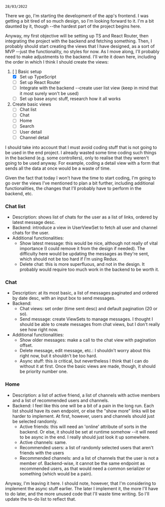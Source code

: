 `28/03/2022`

There we go, I'm starting the development of the app's frontend. I was getting a bit tired of so much design, so I'm
looking forward to it. I'm a bit daunted by it, though --the hardest part of the project begins here.

Anyway, my first objective will be setting up TS and React Router, then integrating the project with the backend and
fetching something. Then, I probably should start creating the views that I have designed, as a sort of MVP --just the
functionality, no styles for now. As I move along, I'll probably need to make adjustments to the backend. I'll write it
down here, including the order in which I think I should create the views:

1. [ ] Basic setup
    - [x] Set up TypeScript
    - [ ] Set up React Router
    - [ ] Integrate with the backend --create user list view (keep in mind that it most surely won't be used)
    - [ ] Set up base async stuff, research how it all works
2. Create basic views
    - [ ] Chat list
    - [ ] Chat
    - [ ] Home
    - [ ] Search
    - [ ] User detail
    - [ ] Channel detail

I should take into account that I must avoid coding stuff that is not going to be used in the end project. I already
wasted some time coding such things in the backend (e.g. some controllers), only to realise that they weren't going to
be used anyway. For example, coding a detail view with a form that sends all the data at once would be a waste of time.

Given the fact that today I won't have the time to start coding, I'm going to go over the views I've mentioned to plan a
bit further, including additional functionalities, the changes that I'll probably have to perform in the backend, etc.

### Chat list

- Description: shows list of chats for the user as a list of links, ordered by latest message desc.
- Backend: introduce a view in UserViewSet to fetch all user and channel chats for the user.
- Additional functionalities:
    - Show latest message: this would be nice, although not really of vital importance (I could remove it from the
      design if needed). The difficulty here would be updating the messages as they're sent, which should not be too
      hard if I'm using Redux.
    - Delete chat: this is more superfluous, and not in the design. It probably would require too much work in the
      backend to be worth it.

### Chat

- Description: at its most basic, a list of messages paginated and ordered by date desc, with an input box to send
  messages.
- Backend:
    - Chat views: set order (time sent desc) and default pagination (20 or so).
    - Send message: create ViewSets to manage messages. I thought I should be able to create messages from chat views,
      but I don't really see how right now.
- Additional functionalities:
    - Show older messages: make a call to the chat view with pagination offset.
    - Delete message, edit message, etc.: I shouldn't worry about this right now, but it shouldn't be too hard.
    - Async stuff: this *is* critical, but nevertheless I think that I can do without it at first. Once the basic views
      are made, though, it should be priority number one.

### Home

- Description: a list of active friend, a list of channels with active members and a list of recommended users and
  channels.
- Backend: I feel like this one will be a bit of a pain in the long run. Each list should have its own endpoint, or else
  the "show more" links will be harder to implement. At first, however, users and channels should just be selected
  randomly.
    - Active friends: this will need an 'online' attribute of sorts in the backend. Or else, it should be set at runtime
      somehow --it will need to be async in the end. I really should just look it up somewhere.
    - Active channels: same.
    - Recommended users: a list of randomly selected users that aren't friends with the users
    - Recommended channels: and a list of channels that the user is not a member of. Backend-wise, it cannot be the same
      endpoint as recommended users, as that would need a common serializer or something (which would be a pain).

Anyway, I'm leaving it here. I should note, however, that I'm considering to implement the async stuff earlier. The
later I implement it, the more I'll have to do later, and the more unused code that I'll waste time writing. So I'll
update the to-do list to reflect that.